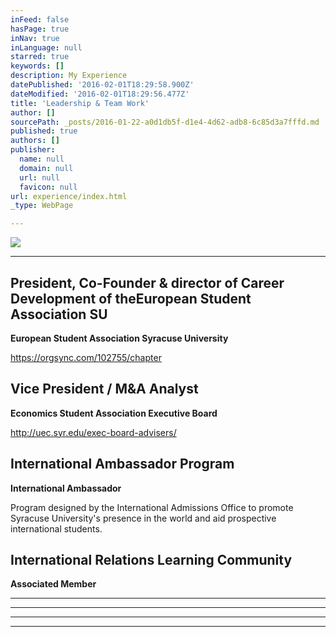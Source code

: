```yaml
---
inFeed: false
hasPage: true
inNav: true
inLanguage: null
starred: true
keywords: []
description: My Experience
datePublished: '2016-02-01T18:29:58.900Z'
dateModified: '2016-02-01T18:29:56.477Z'
title: 'Leadership & Team Work'
author: []
sourcePath: _posts/2016-01-22-a0d1db5f-d1e4-4d62-adb8-6c85d3a7fffd.md
published: true
authors: []
publisher:
  name: null
  domain: null
  url: null
  favicon: null
url: experience/index.html
_type: WebPage

---
```

![](https://s3-us-west-2.amazonaws.com/the-grid-img/p/218bb90f18898479a8167d7edbf3334eb5ba8d4e.png)

****

## President, Co-Founder & director of Career Development of theEuropean Student Association SU

**European Student Association Syracuse University**

https://orgsync.com/102755/chapter

## Vice President / M&A Analyst

**Economics Student Association Executive Board**

http://uec.syr.edu/exec-board-advisers/

## International Ambassador Program

**International Ambassador**

Program designed by the International Admissions Office to promote Syracuse University's presence in the world and aid prospective international students.

## International Relations Learning Community

**Associated Member**

****

****

****

****